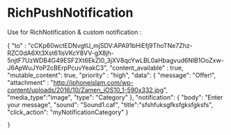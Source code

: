 # RichPushNotification

Use for RichNotification & custom notification :

 {
        "to" : "cCKp60wctEDNvgtU_mjSDV:APA91bHiEfj9ThoTNe7Zhz-RZC0dA6Xt3Xst61lsVKcY8VV-gX8jh-5njtF7UzWDB4G49ESF2Xt6EkZI0_3jXV8qcYwLBL0aHbagvud6NlB1OoZxw-J6ApWuJYoP2cBErpPcuvYeakC3",
        "content_available" : true,
        "mutable_content": true,
        "priority" : "high",
        "data":
        {
            "message": "Offer!",
            "attachment" : "http://iphoneislam.com/wp-content/uploads/2016/10/Zamen_iOS10_1-590x332.jpg",
            "media_type":"image",
            "type": "Category"
        },
        "notification":
        {
            "body": "Enter your message",
            "sound": "Sound1.caf",
           "title":"sfshfuksgfksfgksfgksfs",
           "click_action": "myNotificationCategory"
        }

    }
